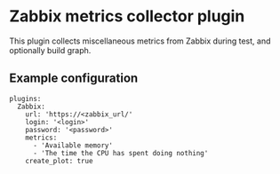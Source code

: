 Zabbix metrics collector plugin
===============================

This plugin collects miscellaneous metrics from Zabbix during test, and optionally build graph.


Example configuration
---------------------

```
plugins:
  Zabbix:
    url: 'https://<zabbix_url/'
    login: '<login>'
    password: '<password>'
    metrics:
      - 'Available memory'
      - 'The time the CPU has spent doing nothing'
    create_plot: true 
```
